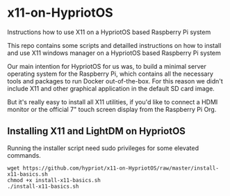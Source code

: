 # x11-on-HypriotOS
Instructions how to use X11 on a HypriotOS based Raspberry Pi system

This repo contains some scripts and detailled instructions on how to install and use X11 windows manager on a HypriotOS based Raspberry Pi system

Our main intention for HypriotOS for us was, to build a minimal server operating system for the 
Raspberry Pi, which contains all the necessary tools and packages to run Docker out-of-the-box. 
For this reason we didn't include X11 and other graphical application in the default SD card image.

But it's really easy to install all X11 utilities, if you'd like to connect a HDMI monitor or the official 7" touch screen display from the Raspberry Pi Org.


## Installing X11 and LightDM on HypriotOS
Running the installer script need sudo privileges for some elevated commands.
```
wget https://github.com/hypriot/x11-on-HypriotOS/raw/master/install-x11-basics.sh
chmod +x install-x11-basics.sh
./install-x11-basics.sh
```
